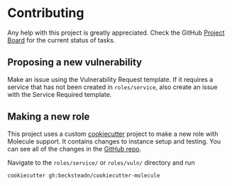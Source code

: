 # Contributing

Any help with this project is greatly appreciated. Check the GitHub [Project Board](https://github.com/becksteadn/Bytes-Of-Swiss/projects) for the current status of tasks.

## Proposing a new vulnerability

Make an issue using the Vulnerability Request template. If it requires a service that has not been created in `roles/service`, also create an issue with the Service Required template.

## Making a new role

This project uses a custom [cookiecutter](https://github.com/audreyr/cookiecutter) project to make a new role with Molecule support. It contains changes to instance setup and testing. You can see all of the changes in the [GitHub repo](https://github.com/becksteadn/cookiecutter-molecule). 

Navigate to the `roles/service/` or `roles/vuln/` directory and run

`cookiecutter gh:becksteadn/cookiecutter-molecule`

